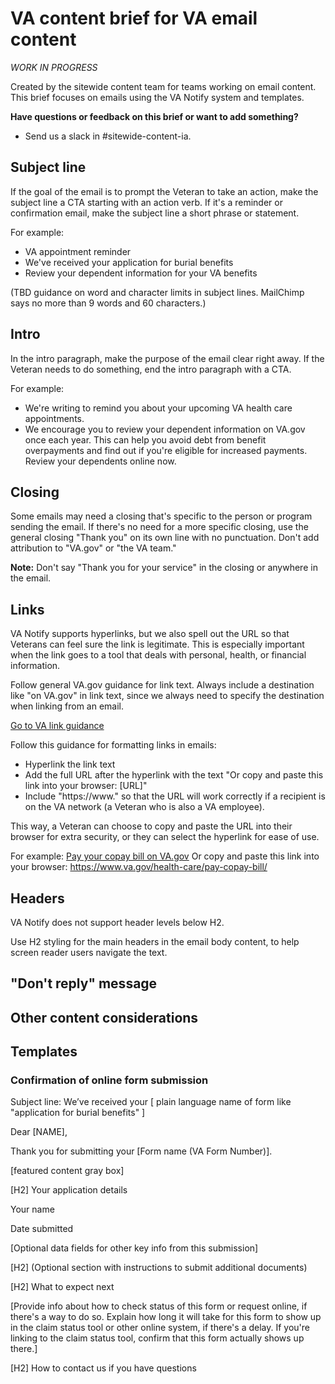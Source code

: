# VA content brief for VA email content

_WORK IN PROGRESS_

Created by the sitewide content team for teams working on email content. This brief focuses on emails using the VA Notify system and templates.

**Have questions or feedback on this brief or want to add something?**
- Send us a slack in #sitewide-content-ia.

## Subject line

If the goal of the email is to prompt the Veteran to take an action, make the subject line a CTA starting with an action verb. If it's a reminder or confirmation email, make the subject line a short phrase or statement.

For example:
- VA appointment reminder
- We've received your application for burial benefits
- Review your dependent information for your VA benefits

(TBD guidance on word and character limits in subject lines. MailChimp says no more than 9 words and 60 characters.)

## Intro
In the intro paragraph, make the purpose of the email clear right away. If the Veteran needs to do something, end the intro paragraph with a CTA.

For example:
- We're writing to remind you about your upcoming VA health care appointments.
- We encourage you to review your dependent information on VA.gov once each year. This can help you avoid debt from benefit overpayments and find out if you're eligible for increased payments. Review your dependents online now.

## Closing
Some emails may need a closing that's specific to the person or program sending the email. If there's no need for a more specific closing, use the general closing "Thank you" on its own line with no punctuation. Don't add attribution to "VA.gov" or "the VA team."

**Note:** Don't say "Thank you for your service" in the closing or anywhere in the email.

## Links
VA Notify supports hyperlinks, but we also spell out the URL so that Veterans can feel sure the link is legitimate. This is especially important when the link goes to a tool that deals with personal, health, or financial information. 

Follow general VA.gov guidance for link text. Always include a destination like "on VA.gov" in link text, since we always need to specify the destination when linking from an email.

[Go to VA link guidance](https://design.va.gov/content-style-guide/links)

Follow this guidance for formatting links in emails:
- Hyperlink the link text
- Add the full URL after the hyperlink with the text "Or copy and paste this link into your browser: [URL]"
- Include "https://www." so that the URL will work correctly if a recipient is on the VA network (a Veteran who is also a VA employee).

This way, a Veteran can choose to copy and paste the URL into their browser for extra security, or they can select the hyperlink for ease of use.

For example:
[Pay your copay bill on VA.gov](https://www.va.gov/health-care/pay-copay-bill/)
Or copy and paste this link into your browser: https://www.va.gov/health-care/pay-copay-bill/

## Headers
VA Notify does not support header levels below H2. 

Use H2 styling for the main headers in the email body content, to help screen reader users navigate the text. 

## "Don't reply" message

## Other content considerations

## Templates

### Confirmation of online form submission

Subject line: We’ve received your [ plain language name of form like "application for burial benefits" ]

Dear [NAME],

Thank you for submitting your [Form name (VA Form Number)].

[featured content gray box]

[H2] Your application details

Your name

Date submitted

[Optional data fields for other key info from this submission]

[H2] (Optional section with instructions to submit additional documents)

[H2] What to expect next

[Provide info about how to check status of this form or request online, if there's a way to do so. Explain how long it will take for this form to show up in the claim status tool or other online system, if there's a delay. If you're linking to the claim status tool, confirm that this form actually shows up there.]

[H2] How to contact us if you have questions
